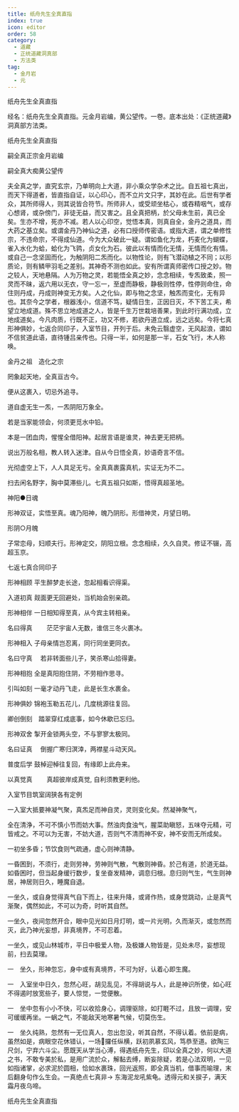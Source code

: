 ```yaml
---
title: 纸舟先生全真直指
index: true
icon: editor
order: 58
category:
  - 道藏
  - 正统道藏洞真部
  - 方法类
tag:
  - 金月岩
  - 元
---
```


纸舟先生全真直指  

经名：纸舟先生全真直指。元金月岩编，黄公望传。一卷。底本出处：《正统道藏》洞真部方法类。  

纸舟先生全真直指  

嗣全真正宗金月岩编  

嗣全真大痴黄公望传  

夫全真之学，直究玄宗，乃单明向上大道，非小乘众学杂术之比。自五祖七真出，而天下得道者，皆直指自证，以心印心，而不立片文只字，其妙在此。后世有学者众，其所师得人，则其说皆合符节。所师非人，或受顽坐枯心，或吞精咽气，或存心想肾，或杂傍门，非徒无益，而又害之。且全真把柄，於父母未生前，真已全矣。生亦不增，死亦不减。若人以心印空，觉悟本真，则真自全，金丹之道具，而大药之基立矣。或谓金丹乃神仙之道，必有口授师传密语。或指大道，谓之单修性宗，不违命宗，不得成仙道。今为大众破此一疑。谓如鱼化为龙，朽麦化为蝴蝶，雀入水化为蛤，蛤化为飞鹑，贞女化为石。彼此以有情而化无情，无情而化有情。或自己一念坚固而化，为触阴阳二炁而化。以物性论，则有飞潜动植之不同；以形质论，则有鳞甲羽毛之差别。其神奇不测也如此。安有所谓真师密传口授之妙。物之较人，天地悬隔。人为万物之灵，若能悟全真之妙，念念相续，专炁致柔，照一灵而不昧，返六用以无衣，守一忘一，至虚而静极，静极则性停，性停则命住，命住则丹成，丹成则神变无方矣。人之化仙，即与物之念坚，触炁而变化，无有异也。其奈今之学者，根器浅小，信道不笃，疑情日生，正因日灭，不下苦工夫，希望立地成道。殊不思立地成道之人，皆是千生万世栽培善果，到此时行满功成，立地成道矣。今凡肉质，行既不正，功又不修，若欲丹道立成，远之远矣。今将七真形神俱妙，七返合同印子，入室节目，开列于后。未免云翳虚空，无风起浪，谓如不信贫道此语，直待锺吕亲传也。只得一半，如何是那一半，石女飞行，木人称唤。  

金丹之祖　造化之宗  

罔象起天地，全真亘古今。  

便从这裹入，切忌外追寻。  

道自虚无生一炁，一炁阴阳万象全。  

若是当家能领会，何须更觅水中铅。  

本是一团血肉，惺惺全借阳神。起居言语是谁灵，神去更无把柄。  

说出万般名相，教人转入迷津。自从今日悟全真，妙语奇言不信。  

光彻虚空上下，人人具足无亏。全真真裹露真机，实证无为不二。  

扫去闲名野字，胸中莫滞些儿。七真五祖只如斯，悟得真超圣地。  

神阳●日魂  

形神双证，实悟至真。魂乃阳神，魄乃阴形。形借神灵，月望日明。  

形阴○月魄  

子常恋母，妇顺夫行。形神定交，阴阳立根。念念相续，久久自灵。修证不辍，高超玉京。  

七返七真合同印子  

形神相顾 平生醉梦走长途，忽起相看识得渠。  

入道初真 觌面更无回避处，当机始会别亲疏。  

形神相伴 一日相知得至真，从今宾主转相亲。  

名曰得真　　 茫茫宇宙人无数，谁信三冬火裹冰。  

形神相入 子母亲情岂忍离，同行同坐更同衣。  

名曰守真　 若非转面些儿子，笑杀寒山拾得妻。  

形神相抱 全是真阳抱住阴，不劳相作思寻。  

引叫如刻  一毫才动丹飞走，此是长生水裹金。  

形神俱妙 锦袍玉勒五花儿，几度桃源往复回。  

卿创倒刻　踏翠穿红成底事，如今休歇已忘归。  

形神双舍 掣开金锁两头空，不与寥寥太极同。  

名曰证真　 倒握广寒归溟涬，两襟星斗动天风。  

普度后学 鼓棹迎棹往复回，有缘即上此舟来。  

以真觉真　　   真超彼岸成真觉, 自利须教更利他。  

入室节目筑室阔狭各有定例  

一入室大抵要神凝气聚，真炁足而神自灵，灵则变化矣。然凝神聚气，  

全在清浄，不可不慎小节而妨大事。然浊肉食浊气，腥菜助瞋怒，五味夺元精，可皆戒之。不可以为无害，不妨大道，否则气不清而神不安，神不安而无所成矣。  

一初坐多昏；节饮食则气疏通，虚心则神清静。  

一昏困到，不须行，走则劳神，劳神则气散，气散则神昏。於己有道，於道无益。如昏困时，但当起身缓行数步，复坐奋发精神，调息归根。息归则气生，气生则神居，神居则日久，睡魔自退。  

一坐久，或自身觉得真气自下而上，往来升降，或肾作热，或身觉跳动，止是真气渐聚，偶然如此，不可以为奇，时听其自然。  

一坐久，夜间忽然开合，眼中见光如日月灯明，或一片光明，久而渐灭，或忽然而灭，此乃神光妄想，非真境界，不可忍着。  

一坐久，或见山林城市，平日中极爱人物，及极嫌人物皆是，见处未尽，妄想现前，扫去莫理。  

一　坐久，形神忽忘，身中或有真境界，不可为好，认着心即生魔。  

一　入室坐中日久，忽然心旺，胡见乱见，不得胡说与人，此是神识所使，如心旺不得遏时放宽些子，要人惊觉，一觉便散。  

一　坐中忽有小小不快，可以收拾身心，调理驱除，如打睚不过，且放一调理，安可缓缓再坐。一蜗之气，不能敌天地寒暑气候，切莫伤生。  

一　坐久纯熟，忽然有一无位真人，忽出忽没，听其自然，不得认着。依前是病，虽然如是，病眼空花休错认，一场攞任纵横，跃初夙慕玄风，笃恭至道。欲陶三尺剑，宁弃六斗尘。愿既天从学当心溥，得遇纸舟先生，印以全真之妙，何以大道之书，不敢专美於私，是用广流於众，解黏去缚，断妄除疑，若是心法双明，一见如指诸掌，必求泥於圆相，恰如水裹珠，回光返照，即全真当机，借事而喻理，末后翻身句作么生会。一真绝点七真非→ 东海泥龙吼紫龟。透得元和关捩子，满天霜月夜乌啼。  

纸舟先生全真直指  
